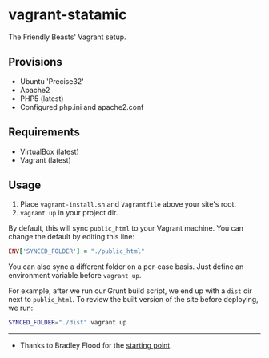 # vagrant-statamic
The Friendly Beasts' Vagrant setup.

## Provisions
- Ubuntu 'Precise32'
- Apache2
- PHP5 (latest)
- Configured php.ini and apache2.conf

## Requirements
- VirtualBox (latest)
- Vagrant (latest)

## Usage
1. Place `vagrant-install.sh` and `Vagrantfile` above your site's root.
2. `vagrant up` in your project dir.

By default, this will sync `public_html` to your Vagrant machine. You can change the default by editing this line:

```ruby
ENV['SYNCED_FOLDER'] = "./public_html"
```

You can also sync a different folder on a per-case basis. Just define an environment variable before `vagrant up`.

For example, after we run our Grunt build script, we end up with a `dist` dir next to `public_html`. To review the built version of the site before deploying, we run:

```bash
SYNCED_FOLDER="./dist" vagrant up
```



---



- Thanks to Bradley Flood for the [starting point](https://github.com/bradleyflood/vagrant-statamic).
